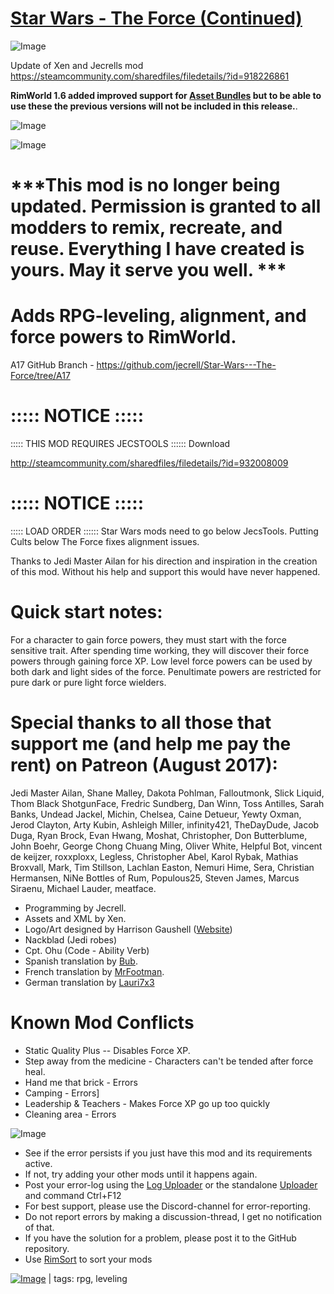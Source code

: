 # [Star Wars - The Force (Continued)](https://steamcommunity.com/sharedfiles/filedetails/?id=3539405590)

![Image](https://i.imgur.com/buuPQel.png)

Update of Xen and Jecrells mod https://steamcommunity.com/sharedfiles/filedetails/?id=918226861

**RimWorld 1.6 added improved support for [Asset Bundles](https://github.com/emipa606/AssetBuilder/blob/main/README.md) but to be able to use these the previous versions will not be included in this release.**.

![Image](https://i.imgur.com/pufA0kM.png)
	
![Image](https://i.imgur.com/Z4GOv8H.png)

# ***This mod is no longer being updated. Permission is granted to all modders to remix, recreate, and reuse. Everything I have created is yours. May it serve you well. ***


# Adds RPG-leveling, alignment, and force powers to RimWorld.


A17 GitHub Branch - https://github.com/jecrell/Star-Wars---The-Force/tree/A17

# ::::: NOTICE :::::
::::: THIS MOD REQUIRES JECSTOOLS ::::::
Download

http://steamcommunity.com/sharedfiles/filedetails/?id=932008009


# ::::: NOTICE :::::
::::: LOAD ORDER ::::::
Star Wars mods need to go below JecsTools. 
Putting Cults below The Force fixes alignment issues.


Thanks to Jedi Master Ailan for his direction and inspiration in the creation of this mod. Without his help and support this would have never happened.

# Quick start notes:

For a character to gain force powers, they must start with the force sensitive trait. After spending time working, they will discover their force powers through gaining force XP. Low level force powers can be used by both dark and light sides of the force. Penultimate powers are restricted for pure dark or pure light force wielders.
	
# Special thanks to all those that support me (and help me pay the rent) on Patreon (August 2017):

Jedi Master Ailan, Shane Malley, Dakota Pohlman, Falloutmonk, Slick Liquid, Thom Black ShotgunFace, Fredric Sundberg, Dan Winn, Toss Antilles, Sarah Banks, Undead Jackel, Michin, Chelsea, Caine Detueur, Yewty Oxman, Jerod Clayton, Arty Kubin, Ashleigh Miller, infinity421, TheDayDude, Jacob Duga, Ryan Brock, Evan Hwang, Moshat, Christopher, Don Butterblume, John Boehr, George Chong Chuang Ming, Oliver White, Helpful Bot, vincent de keijzer, roxxploxx, Legless, Christopher Abel, Karol Rybak, Mathias Broxvall, Mark, Tim Stillson, Lachlan Easton, Nemuri Hime, Sera, Christian Hermansen, NiNe Bottles of Rum, Populous25, Steven James, Marcus Siraenu, Michael Lauder, meatface.



- Programming by Jecrell.
- Assets and XML by Xen.
- Logo/Art designed by Harrison Gaushell ([Website](http://www.harrisongaushell.com))
- Nackblad (Jedi robes)
- Cpt. Ohu (Code - Ability Verb)
- Spanish translation by [Bub](http://steamcommunity.com/id/HUOAAAAAAAAAAH/).
- French translation by [MrFootman](http://steamcommunity.com/profiles/76561198015106010/).
- German translation by [Lauri7x3](http://steamcommunity.com/id/Lauri7x3/)



# Known Mod Conflicts



- Static Quality Plus -- Disables Force XP.
- Step away from the medicine - Characters can't be tended after force heal.
- Hand me that brick - Errors
- Camping - Errors]
- Leadership &amp; Teachers - Makes Force XP go up too quickly
- Cleaning area - Errors



![Image](https://i.imgur.com/PwoNOj4.png)



-  See if the error persists if you just have this mod and its requirements active.
-  If not, try adding your other mods until it happens again.
-  Post your error-log using the [Log Uploader](https://steamcommunity.com/sharedfiles/filedetails/?id=2873415404) or the standalone [Uploader](https://steamcommunity.com/sharedfiles/filedetails/?id=2873415404) and command Ctrl+F12
-  For best support, please use the Discord-channel for error-reporting.
-  Do not report errors by making a discussion-thread, I get no notification of that.
-  If you have the solution for a problem, please post it to the GitHub repository.
-  Use [RimSort](https://github.com/RimSort/RimSort/releases/latest) to sort your mods

 

[![Image](https://img.shields.io/github/v/release/emipa606/StarWarsTheForce?label=latest%20version&style=plastic&color=9f1111&labelColor=black)](https://steamcommunity.com/sharedfiles/filedetails/changelog/3539405590) | tags:  rpg,  leveling
